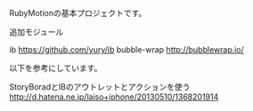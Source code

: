 
RubyMotionの基本プロジェクトです。

追加モジュール

ib https://github.com/yury/ib
bubble-wrap http://bubblewrap.io/

以下を参考にしています。

StoryBoradとIBのアウトレットとアクションを使う
http://d.hatena.ne.jp/laiso+iphone/20130510/1368201914


